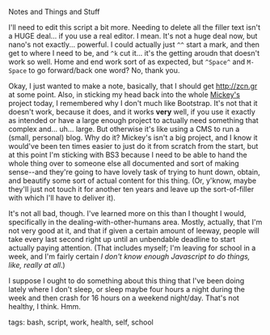 Notes and Things and Stuff

I'll need to edit this script a bit more. Needing to delete all the filler text isn't a HUGE deal... if you use a real editor. I mean. It's not a huge deal now, but nano's not exactly... powerful. I could actually just `^^` start a mark, and then get to where I need to be, and `^k` cut it... it's the getting aroudn that doesn't work so well. Home and end work sort of as expected, but `^Space^` and `M-Space` to go forward/back one word? No, thank you.

Okay, I just wanted to make a note, basically, that I should get http://zcn.gr at some point. Also, in sticking my head back into the whole [Mickey's](http://mickeyswholesalepizza.com) project today, I remembered why I don't much like Bootstrap. It's not that it doesn't work, because it does, and it works **very** well, if you use it exactly as intended or have a large enough project to actually need something that complex and... uh... large. But otherwise it's like using a CMS to run a (small, personal) blog. Why do it? Mickey's isn't a big project, and I know it would've been ten times easier to just do it from scratch from the start, but at this point I'm sticking with BS3 because I need to be able to hand the whole thing over to someone else all documented and sort of making sense--and they're going to have lovely task of trying to hunt down, obtain, and beautify some sort of actual content for this thing. (Or, y'know, maybe they'll just not touch it for another ten years and leave up the sort-of-filler with which I'll have to deliver it).

It's not all bad, though. I've learned more on this than I thought I would, specifically in the dealing-with-other-humans area. Mostly, actually, that I'm not very good at it, and that if given a certain amount of leeway, people will take every last second right up until an unbendable deadline to start actually paying attention. (That includes myself; I'm leaving for school in a week, and I'm fairly certain _I don't know enough Javascript to do things, like, really at all_.)

I suppose I ought to do something about this thing that I've been doing lately where I don't sleep, or sleep maybe four hours a night during the week and then crash for 16 hours on a weekend night/day. That's not healthy, I think. Hmm.

tags: bash, script, work, health, self, school 


